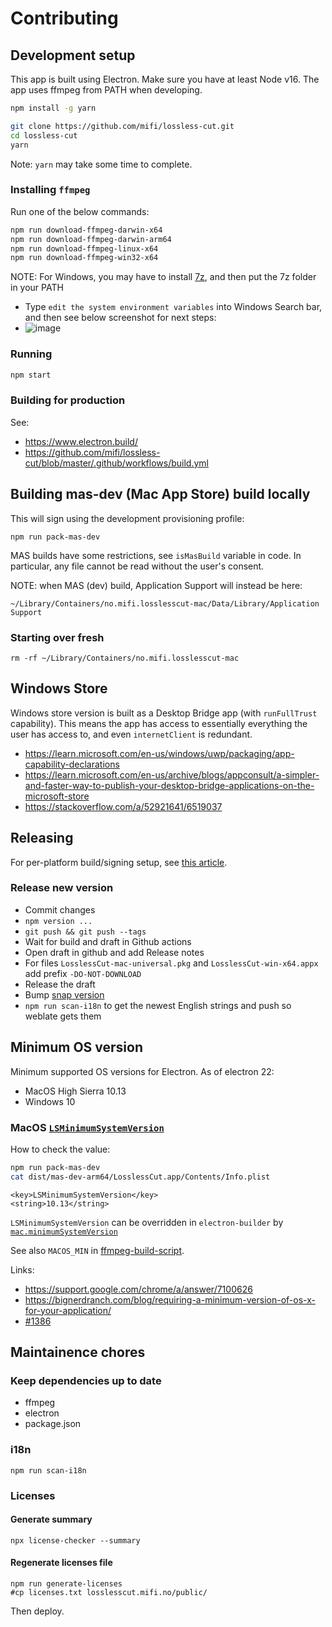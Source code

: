 # Contributing

## Development setup

This app is built using Electron.
Make sure you have at least Node v16. The app uses ffmpeg from PATH when developing.

```bash
npm install -g yarn
```

```bash
git clone https://github.com/mifi/lossless-cut.git
cd lossless-cut
yarn
```

Note: `yarn` may take some time to complete.

### Installing `ffmpeg`

Run one of the below commands:
```bash
npm run download-ffmpeg-darwin-x64
npm run download-ffmpeg-darwin-arm64
npm run download-ffmpeg-linux-x64
npm run download-ffmpeg-win32-x64
```

NOTE: For Windows, you may have to install [7z](https://www.7-zip.org/download.html), and then put the 7z folder in your PATH
- Type `edit the system environment variables` into Windows Search bar, and then see below screenshot for next steps:
- ![image](https://github.com/solderq35/hitruns/assets/82061589/29f2a1bc-1e0a-4400-8358-bfc91725985b)

### Running

```bash
npm start
```

### Building for production

See:
- https://www.electron.build/
- https://github.com/mifi/lossless-cut/blob/master/.github/workflows/build.yml

## Building mas-dev (Mac App Store) build locally

This will sign using the development provisioning profile:

```
npm run pack-mas-dev
```

MAS builds have some restrictions, see `isMasBuild` variable in code. In particular, any file cannot be read without the user's consent.

NOTE: when MAS (dev) build, Application Support will instead be here:
```
~/Library/Containers/no.mifi.losslesscut-mac/Data/Library/Application Support
```

### Starting over fresh

```
rm -rf ~/Library/Containers/no.mifi.losslesscut-mac
```

## Windows Store

Windows store version is built as a Desktop Bridge app (with `runFullTrust` capability). This means the app has access to essentially everything the user has access to, and even `internetClient` is redundant.

- https://learn.microsoft.com/en-us/windows/uwp/packaging/app-capability-declarations
- https://learn.microsoft.com/en-us/archive/blogs/appconsult/a-simpler-and-faster-way-to-publish-your-desktop-bridge-applications-on-the-microsoft-store
- https://stackoverflow.com/a/52921641/6519037

## Releasing

For per-platform build/signing setup, see [this article](https://mifi.no/blog/automated-electron-build-with-release-to-mac-app-store-microsoft-store-snapcraft/).

### Release new version

- Commit changes
- `npm version ...`
- `git push && git push --tags`
- Wait for build and draft in Github actions
- Open draft in github and add Release notes
- For files `LosslessCut-mac-universal.pkg` and `LosslessCut-win-x64.appx` add prefix `-DO-NOT-DOWNLOAD`
- Release the draft
- Bump [snap version](https://snapcraft.io/losslesscut/listing)
- `npm run scan-i18n` to get the newest English strings and push so weblate gets them

## Minimum OS version

Minimum supported OS versions for Electron. As of electron 22:

- MacOS High Sierra 10.13
- Windows 10

### MacOS [`LSMinimumSystemVersion`](https://developer.apple.com/documentation/bundleresources/information_property_list/lsminimumsystemversion)

How to check the value:

```bash
npm run pack-mas-dev
cat dist/mas-dev-arm64/LosslessCut.app/Contents/Info.plist
```

```
<key>LSMinimumSystemVersion</key>
<string>10.13</string>
```

`LSMinimumSystemVersion` can be overridden in `electron-builder` by [`mac.minimumSystemVersion`](https://www.electron.build/configuration/mac.html)

See also `MACOS_MIN` in [ffmpeg-build-script](https://github.com/mifi/ffmpeg-build-script/blob/master/build-ffmpeg).

Links:
- https://support.google.com/chrome/a/answer/7100626
- https://bignerdranch.com/blog/requiring-a-minimum-version-of-os-x-for-your-application/
- [#1386](https://github.com/mifi/lossless-cut/issues/1386)

## Maintainence chores

### Keep dependencies up to date
- ffmpeg
- electron
- package.json

### i18n
`npm run scan-i18n`

### Licenses

#### Generate summary

```
npx license-checker --summary
```

#### Regenerate licenses file

```
npm run generate-licenses
#cp licenses.txt losslesscut.mifi.no/public/
```
Then deploy.
